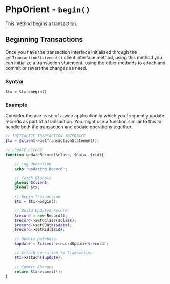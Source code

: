 
# PhpOrient - `begin()`

This method begins a transaction.

## Beginning Transactions

Once you have the transaction interface initialized through the `getTransactionStatement()` client interface method, using this method you can initialize a transaction statement, using the other methods to attach and commit or revert the changes as need.

### Syntax

```
$tx = $tx->begin()
```

### Example

Consider the use-case of a web application in which you frequently update records as part of a transaction.  You might use a function similar to this to handle both the transaction and update operations together.

```php
// INITIALIZE TRANSACTION INTERFACE
$tx = $client->getTransactionStatement();

// UPDATE RECORD
function updateRecord($class, $data, $rid){

	// Log Operation
	echo "Updating Record";

	// Fetch Globals
	global $client;
	global $tx;

	// Begin Trasnaction
	$tx = $tx->begin();

	// Build Updated Record
	$record = new Record();
	$record->setOClass($class);
	$record->setOData($data);
	$record->setRid($rid);

	// Update Database
	$update = $client->recordUpdate($record);

	// Attach Operation to Transaction
	$tx->attach($update);

	// Commit Changes
	return $tx->commit();
}
```


